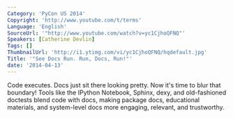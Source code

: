 ```yaml
---
Category: 'PyCon US 2014'
Copyright: 'http://www.youtube.com/t/terms'
Language: 'English'
SourceUrl: '"http://www.youtube.com/watch?v=yc1CjhoQFNQ"'
Speakers: [Catherine Devlin]
Tags: []
ThumbnailUrl: 'http://i1.ytimg.com/vi/yc1CjhoQFNQ/hqdefault.jpg'
Title: '"See Docs Run. Run, Docs, Run!"'
date: '2014-04-13'
---
```

Code executes. Docs just sit there looking pretty. Now it's time to blur that boundary! Tools like the IPython Notebook, Sphinx, dexy, and old-fashioned doctests blend code with docs, making package docs, educational materials, and system-level docs more engaging, relevant, and trustworthy.
